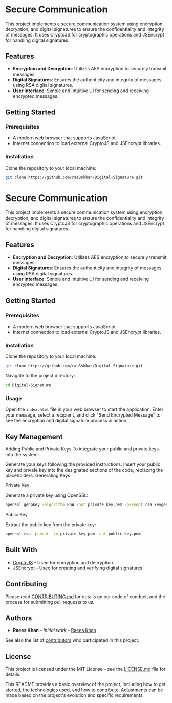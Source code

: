 # Secure Communication

This project implements a secure communication system using encryption, decryption, and digital signatures to ensure the confidentiality and integrity of messages. It uses CryptoJS for cryptographic operations and JSEncrypt for handling digital signatures.

## Features

- **Encryption and Decryption**: Utilizes AES encryption to securely transmit messages.
- **Digital Signatures**: Ensures the authenticity and integrity of messages using RSA digital signatures.
- **User Interface**: Simple and intuitive UI for sending and receiving encrypted messages.

## Getting Started

### Prerequisites

- A modern web browser that supports JavaScript.
- Internet connection to load external CryptoJS and JSEncrypt libraries.

### Installation

Clone the repository to your local machine:

```sh
git clone https://github.com/rae3skhan/Digital-Signature.git

```

# Secure Communication

This project implements a secure communication system using encryption, decryption, and digital signatures to ensure the confidentiality and integrity of messages. It uses CryptoJS for cryptographic operations and JSEncrypt for handling digital signatures.

## Features

- **Encryption and Decryption**: Utilizes AES encryption to securely transmit messages.
- **Digital Signatures**: Ensures the authenticity and integrity of messages using RSA digital signatures.
- **User Interface**: Simple and intuitive UI for sending and receiving encrypted messages.

## Getting Started

### Prerequisites

- A modern web browser that supports JavaScript.
- Internet connection to load external CryptoJS and JSEncrypt libraries.

### Installation

Clone the repository to your local machine:

```sh
git clone https://github.com/rae3skhan/Digital-Signature.git
```

Navigate to the project directory:

```sh
cd Digital-Signature
```

### Usage

Open the `index.html` file in your web browser to start the application. Enter your message, select a recipient, and click "Send Encrypted Message" to see the encryption and digital signature process in action.


## Key Management

Adding Public and Private Keys
To integrate your public and private keys into the system:

Generate your keys following the provided instructions.
Insert your public key and private key into the designated sections of the code, replacing the placeholders.
Generating Keys

Private Key

Generate a private key using OpenSSL:
```bash
openssl genpkey -algorithm RSA -out private_key.pem -pkeyopt rsa_keygen_bits:2048
```

Public Key

Extract the public key from the private key:

```bash
openssl rsa -pubout -in private_key.pem -out public_key.pem
```

## Built With

- [CryptoJS](https://cryptojs.gitbook.io/docs/) - Used for encryption and decryption.
- [JSEncrypt](https://github.com/travist/jsencrypt) - Used for creating and verifying digital signatures.

## Contributing

Please read [CONTRIBUTING.md](https://github.com/rae3skhan/Digital-Signature/blob/main/CONTRIBUTING.md) for details on our code of conduct, and the process for submitting pull requests to us.

## Authors

- **Raees Khan** - *Initial work* - [Raees Khan](https://github.com/rae3skhan)

See also the list of [contributors](https://github.com/rae3skhan/Digital-Signature/contributors) who participated in this project.

## License

This project is licensed under the MIT License - see the [LICENSE.md](LICENSE.md) file for details.


This README provides a basic overview of the project, including how to get started, the technologies used, and how to contribute. Adjustments can be made based on the project's evolution and specific requirements.